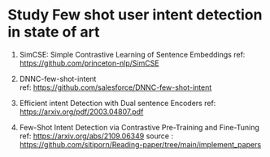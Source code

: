 # Study Few shot user intent detection  in state of art 

1. SimCSE: Simple Contrastive Learning of Sentence Embeddings
   ref: https://github.com/princeton-nlp/SimCSE 
2. DNNC-few-shot-intent  
   ref: https://github.com/salesforce/DNNC-few-shot-intent 

3. Efficient intent Detection with Dual sentence Encoders 
   ref: https://arxiv.org/pdf/2003.04807.pdf
4. Few-Shot Intent Detection via Contrastive Pre-Training and Fine-Tuning 
   ref: https://arxiv.org/abs/2109.06349
   source : https://github.com/sitiporn/Reading-paper/tree/main/implement_papers 
